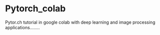 # Pytorch_colab
Pytor.ch tutorial in google colab with deep learning and image processing applications........
